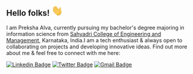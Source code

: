 ## Hello folks! <img src="https://raw.githubusercontent.com/prekshapalva/prekshapalva/master/wave.gif" width="30px">

I am Preksha Alva, currently pursuing my bachelor's degree majoring in information science from [Sahyadri College of Engineering and Management]([https://sahyadri.edu.in/]), Karnataka, India.I am a tech enthusiast & always open to collaborating on projects and developing innovative ideas. Find out more about me & feel free to connect with me here:

[![Linkedin Badge](https://img.shields.io/badge/-prekshapalva-blue?style=flat-square&logo=Linkedin&logoColor=white&link=https://www.linkedin.com/in/preksha-p-alva/)](https://www.linkedin.com/in/preksha-p-alva/)
[![Twitter Badge](https://img.shields.io/badge/-PrekshaAlva-purple?style=flat-square&logo=twitter&logoColor=white&link=https://twitter.com/PrekshaAlva/)](https://twitter.com/PrekshaAlva)
[![Gmail Badge](https://img.shields.io/badge/-alvapreksha19@gmail.com-c14438?style=flat-square&logo=Gmail&logoColor=white&link=mailto:alvapreksha19@gmail.com)](mailto:alvapreksha19@gmail.com)


